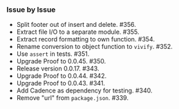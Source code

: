 ### Issue by Issue

 * Split footer out of insert and delete. #356.
 * Extract file I/O to a separate module. #355.
 * Extract record formatting to own function. #354.
 * Rename conversion to object function to `vivify`. #352.
 * Use `assert` in tests. #351.
 * Upgrade Proof to 0.0.45. #350.
 * Release version 0.0.17. #343.
 * Upgrade Proof to 0.0.44. #342.
 * Upgrade Proof to 0.0.43. #341.
 * Add Cadence as dependency for testing. #340.
 * Remove "url" from `package.json`. #339.
